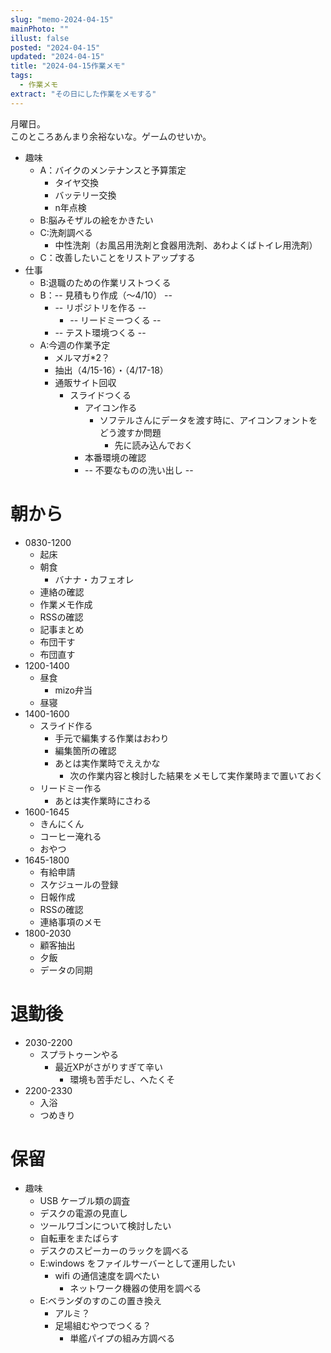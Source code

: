```yaml
---
slug: "memo-2024-04-15"
mainPhoto: ""
illust: false
posted: "2024-04-15"
updated: "2024-04-15"
title: "2024-04-15作業メモ"
tags:
  - 作業メモ
extract: "その日にした作業をメモする"
---
```


月曜日。  
このところあんまり余裕ないな。ゲームのせいか。

- 趣味
  - A：バイクのメンテナンスと予算策定
    - タイヤ交換
    - バッテリー交換
    - n年点検
  - B:脳みそザルの絵をかきたい
  - C:洗剤調べる
    - 中性洗剤（お風呂用洗剤と食器用洗剤、あわよくばトイレ用洗剤）
  - C：改善したいことをリストアップする
- 仕事
  - B:退職のための作業リストつくる
  - B：-- 見積もり作成（〜4/10） --
    - -- リポジトリを作る --
      - -- リードミーつくる --
    - -- テスト環境つくる --
  - A:今週の作業予定
    - メルマガ*2？
    - 抽出（4/15-16）・（4/17-18）
    - 通販サイト回収
      - スライドつくる
        - アイコン作る
          - ソフテルさんにデータを渡す時に、アイコンフォントをどう渡すか問題
            - 先に読み込んでおく
        - 本番環境の確認
        - -- 不要なものの洗い出し --

# 朝から

- 0830-1200
  - 起床
  - 朝食
    - バナナ・カフェオレ
  - 連絡の確認
  - 作業メモ作成
  - RSSの確認
  - 記事まとめ
  - 布団干す
  - 布団直す
- 1200-1400
  - 昼食
    - mizo弁当
  - 昼寝
- 1400-1600
  - スライド作る
    - 手元で編集する作業はおわり
    - 編集箇所の確認
    - あとは実作業時でええかな
      - 次の作業内容と検討した結果をメモして実作業時まで置いておく
  - リードミー作る
    - あとは実作業時にさわる
- 1600-1645
  - きんにくん
  - コーヒー淹れる
  - おやつ
- 1645-1800
  - 有給申請
  - スケジュールの登録
  - 日報作成
  - RSSの確認
  - 連絡事項のメモ
- 1800-2030
  - 顧客抽出
  - 夕飯
  - データの同期


# 退勤後

- 2030-2200
  - スプラトゥーンやる
    - 最近XPがさがりすぎて辛い
      - 環境も苦手だし、へたくそ
- 2200-2330
  - 入浴
  - つめきり

# 保留

- 趣味
  - USB ケーブル類の調査
  - デスクの電源の見直し
  - ツールワゴンについて検討したい
  - 自転車をまたばらす
  - デスクのスピーカーのラックを調べる
  - E:windows をファイルサーバーとして運用したい
    - wifi の通信速度を調べたい
      - ネットワーク機器の使用を調べる
  - E:ベランダのすのこの置き換え
    - アルミ？
    - 足場組むやつでつくる？
      - 単艦パイプの組み方調べる
